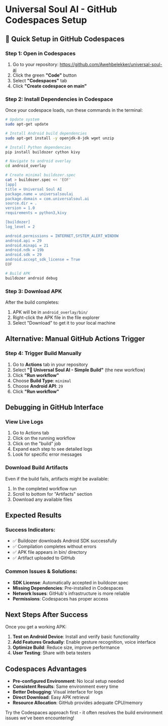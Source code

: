 # Universal Soul AI - GitHub Codespaces Setup

## 🚀 Quick Setup in GitHub Codespaces

### Step 1: Open in Codespaces
1. Go to your repository: https://github.com/Awehbelekker/universal-soul-ai
2. Click the green **"Code"** button
3. Select **"Codespaces"** tab
4. Click **"Create codespace on main"**

### Step 2: Install Dependencies in Codespace
Once your codespace loads, run these commands in the terminal:

```bash
# Update system
sudo apt-get update

# Install Android build dependencies
sudo apt-get install -y openjdk-8-jdk wget unzip

# Install Python dependencies
pip install buildozer cython kivy

# Navigate to android overlay
cd android_overlay

# Create minimal buildozer.spec
cat > buildozer.spec << 'EOF'
[app]
title = Universal Soul AI
package.name = universalsoulai
package.domain = com.universalsoul.ai
source.dir = .
version = 1.0
requirements = python3,kivy

[buildozer]
log_level = 2

android.permissions = INTERNET,SYSTEM_ALERT_WINDOW
android.api = 29
android.minapi = 21
android.ndk = 19b
android.sdk = 29
android.accept_sdk_license = True
EOF

# Build APK
buildozer android debug
```

### Step 3: Download APK
After the build completes:
1. APK will be in `android_overlay/bin/`
2. Right-click the APK file in the file explorer
3. Select "Download" to get it to your local machine

## Alternative: Manual GitHub Actions Trigger

### Step 4: Trigger Build Manually
1. Go to **Actions** tab in your repository
2. Select **"🚀 Universal Soul AI - Simple Build"** (the new workflow)
3. Click **"Run workflow"**
4. Choose **Build Type**: `minimal`
5. Choose **Android API**: `29`
6. Click **"Run workflow"**

## Debugging in GitHub Interface

### View Live Logs
1. Go to Actions tab
2. Click on the running workflow
3. Click on the "build" job
4. Expand each step to see detailed logs
5. Look for specific error messages

### Download Build Artifacts
Even if the build fails, artifacts might be available:
1. In the completed workflow run
2. Scroll to bottom for "Artifacts" section
3. Download any available files

## Expected Results

### Success Indicators:
- ✅ Buildozer downloads Android SDK successfully
- ✅ Compilation completes without errors
- ✅ APK file appears in bin/ directory
- ✅ Artifact uploaded to GitHub

### Common Issues & Solutions:
- **SDK License**: Automatically accepted in buildozer.spec
- **Missing Dependencies**: Pre-installed in Codespaces
- **Network Issues**: GitHub's infrastructure is more reliable
- **Permissions**: Codespaces has proper access

## Next Steps After Success

Once you get a working APK:
1. **Test on Android Device**: Install and verify basic functionality
2. **Add Features Gradually**: Enable gesture recognition, voice interface
3. **Optimize Build**: Reduce size, improve performance
4. **User Testing**: Share with beta testers

## Codespaces Advantages

- **Pre-configured Environment**: No local setup needed
- **Consistent Results**: Same environment every time
- **Better Debugging**: Visual interface for logs
- **Direct Download**: Easy APK retrieval
- **Resource Allocation**: GitHub provides adequate CPU/memory

Try the Codespaces approach first - it often resolves the build environment issues we've been encountering!